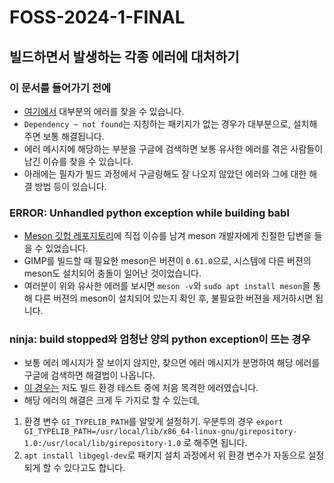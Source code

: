 # FOSS-2024-1-FINAL

## 빌드하면서 발생하는 각종 에러에 대처하기

### 이 문서를 들어가기 전에
- [여기에서](https://developer.gimp.org/core/debug/problems_and_solutions/#build) 대부분의 에러를 찾을 수 있습니다.
- `Dependency ~ not found`는 지칭하는 패키지가 없는 경우가 대부분으로, 설치해주면 보통 해결됩니다.
- 에러 메시지에 해당하는 부분을 구글에 검색하면 보통 유사한 에러를 겪은 사람들이 남긴 이슈를 찾을 수 있습니다.
- 아래에는 필자가 빌드 과정에서 구글링해도 잘 나오지 않았던 에러와 그에 대한 해결 방법 등이 있습니다.


### ERROR: Unhandled python exception while building babl
- [Meson 깃헙 레포지토리](https://github.com/mesonbuild/meson/discussions/13261#discussioncomment-9572300)에 직접 이슈를 남겨 meson 개발자에게 친절한 답변을 들을 수 있었습니다.
- GIMP를 빌드할 때 필요한 meson은 버젼이 `0.61.0`으로, 시스템에 다른 버젼의 meson도 설치되어 충돌이 일어난 것이었습니다.
- 여러분이 위와 유사한 에러를 보시면 `meson -v`와 `sudo apt install meson`을 통해 다른 버젼의 meson이 설치되어 있는지 확인 후, 불필요한 버젼을 제거하시면 됩니다.

### ninja: build stopped와 엄청난 양의 python exception이 뜨는 경우
- 보통 에러 메시지가 잘 보이지 않지만, 찾으면 에러 메시지가 분명하여 해당 에러를 구글에 검색하면 해결법이 나옵니다.
- [이 경우는](https://gitlab.gnome.org/GNOME/gimp/-/issues/11369) 저도 빌드 환경 테스트 중에 처음 목격한 에러였습니다.
- 해당 에러의 해결은 크게 두 가지로 할 수 있는데,
1. 환경 변수 `GI_TYPELIB_PATH`를 알맞게 설정하기. 우분투의 경우 `export GI_TYPELIB_PATH=/usr/local/lib/x86_64-linux-gnu/girepository-1.0:/usr/local/lib/girepository-1.0` 로 해주면 됩니다.
2. `apt install libgegl-dev`로 패키지 설치 과정에서 위 환경 변수가 자동으로 설정되게 할 수 있다고도 합니다.
